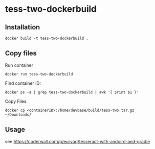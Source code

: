 # tess-two-dockerbuild

## Installation
`docker build -t tess-two-dockerbuild .`

## Copy files
Run container
```
docker run tess-two-dockerbuild
```

Find container ID:
```
docker ps -a | grep tess-two-dockerbuild | awk '{ print $1 }'
```

Copy Files
```
docker cp <containerID>:/home/devbase/build/tess-two.tar.gz ~/Downloads/
```

## Usage
see https://coderwall.com/p/eurvaq/tesseract-with-andoird-and-gradle
